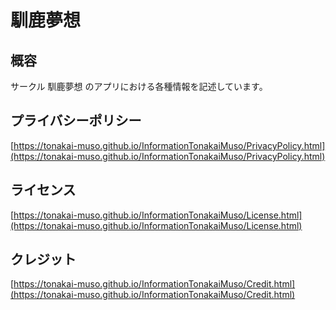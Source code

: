 # 馴鹿夢想
## 概容
サークル 馴鹿夢想 のアプリにおける各種情報を記述しています。

## プライバシーポリシー
[https://tonakai-muso.github.io/InformationTonakaiMuso/PrivacyPolicy.html](https://tonakai-muso.github.io/InformationTonakaiMuso/PrivacyPolicy.html)

## ライセンス
[https://tonakai-muso.github.io/InformationTonakaiMuso/License.html](https://tonakai-muso.github.io/InformationTonakaiMuso/License.html)

## クレジット
[https://tonakai-muso.github.io/InformationTonakaiMuso/Credit.html](https://tonakai-muso.github.io/InformationTonakaiMuso/Credit.html)
